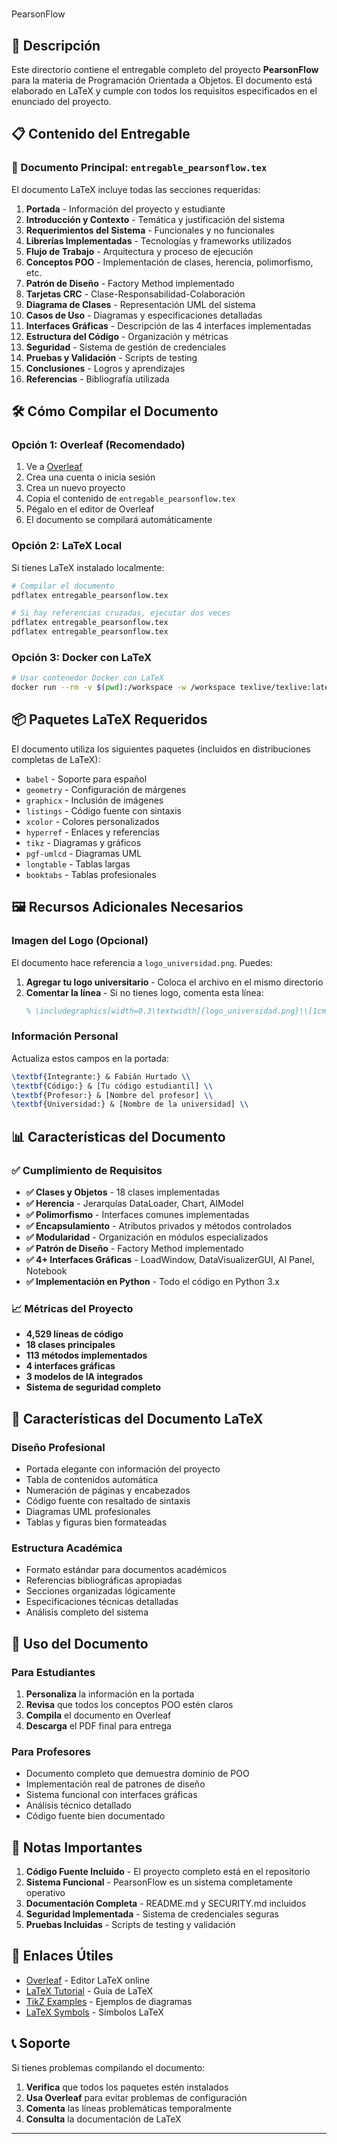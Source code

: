 # 
PearsonFlow 

## 🎯 Descripción

Este directorio contiene el entregable completo del proyecto **PearsonFlow** para la materia de Programación Orientada a Objetos. El documento está elaborado en LaTeX y cumple con todos los requisitos especificados en el enunciado del proyecto.

## 📋 Contenido del Entregable

### 📄 Documento Principal: `entregable_pearsonflow.tex`

El documento LaTeX incluye todas las secciones requeridas:

1. **Portada** - Información del proyecto y estudiante
2. **Introducción y Contexto** - Temática y justificación del sistema
3. **Requerimientos del Sistema** - Funcionales y no funcionales
4. **Librerías Implementadas** - Tecnologías y frameworks utilizados
5. **Flujo de Trabajo** - Arquitectura y proceso de ejecución
6. **Conceptos POO** - Implementación de clases, herencia, polimorfismo, etc.
7. **Patrón de Diseño** - Factory Method implementado
8. **Tarjetas CRC** - Clase-Responsabilidad-Colaboración
9. **Diagrama de Clases** - Representación UML del sistema
10. **Casos de Uso** - Diagramas y especificaciones detalladas
11. **Interfaces Gráficas** - Descripción de las 4 interfaces implementadas
12. **Estructura del Código** - Organización y métricas
13. **Seguridad** - Sistema de gestión de credenciales
14. **Pruebas y Validación** - Scripts de testing
15. **Conclusiones** - Logros y aprendizajes
16. **Referencias** - Bibliografía utilizada

## 🛠️ Cómo Compilar el Documento

### Opción 1: Overleaf (Recomendado)

1. Ve a [Overleaf](https://www.overleaf.com/)
2. Crea una cuenta o inicia sesión
3. Crea un nuevo proyecto
4. Copia el contenido de `entregable_pearsonflow.tex`
5. Pégalo en el editor de Overleaf
6. El documento se compilará automáticamente

### Opción 2: LaTeX Local

Si tienes LaTeX instalado localmente:

```bash
# Compilar el documento
pdflatex entregable_pearsonflow.tex

# Si hay referencias cruzadas, ejecutar dos veces
pdflatex entregable_pearsonflow.tex
pdflatex entregable_pearsonflow.tex
```

### Opción 3: Docker con LaTeX

```bash
# Usar contenedor Docker con LaTeX
docker run --rm -v $(pwd):/workspace -w /workspace texlive/texlive:latest pdflatex entregable_pearsonflow.tex
```

## 📦 Paquetes LaTeX Requeridos

El documento utiliza los siguientes paquetes (incluidos en distribuciones completas de LaTeX):

- `babel` - Soporte para español
- `geometry` - Configuración de márgenes
- `graphicx` - Inclusión de imágenes
- `listings` - Código fuente con sintaxis
- `xcolor` - Colores personalizados
- `hyperref` - Enlaces y referencias
- `tikz` - Diagramas y gráficos
- `pgf-umlcd` - Diagramas UML
- `longtable` - Tablas largas
- `booktabs` - Tablas profesionales

## 🖼️ Recursos Adicionales Necesarios

### Imagen del Logo (Opcional)
El documento hace referencia a `logo_universidad.png`. Puedes:

1. **Agregar tu logo universitario** - Coloca el archivo en el mismo directorio
2. **Comentar la línea** - Si no tienes logo, comenta esta línea:
   ```latex
   % \includegraphics[width=0.3\textwidth]{logo_universidad.png}\\[1cm]
   ```

### Información Personal
Actualiza estos campos en la portada:

```latex
\textbf{Integrante:} & Fabián Hurtado \\
\textbf{Código:} & [Tu código estudiantil] \\
\textbf{Profesor:} & [Nombre del profesor] \\
\textbf{Universidad:} & [Nombre de la universidad] \\
```

## 📊 Características del Documento

### ✅ Cumplimiento de Requisitos

- **✅ Clases y Objetos** - 18 clases implementadas
- **✅ Herencia** - Jerarquías DataLoader, Chart, AIModel
- **✅ Polimorfismo** - Interfaces comunes implementadas
- **✅ Encapsulamiento** - Atributos privados y métodos controlados
- **✅ Modularidad** - Organización en módulos especializados
- **✅ Patrón de Diseño** - Factory Method implementado
- **✅ 4+ Interfaces Gráficas** - LoadWindow, DataVisualizerGUI, AI Panel, Notebook
- **✅ Implementación en Python** - Todo el código en Python 3.x

### 📈 Métricas del Proyecto

- **4,529 líneas de código**
- **18 clases principales**
- **113 métodos implementados**
- **4 interfaces gráficas**
- **3 modelos de IA integrados**
- **Sistema de seguridad completo**

## 🎨 Características del Documento LaTeX

### Diseño Profesional
- Portada elegante con información del proyecto
- Tabla de contenidos automática
- Numeración de páginas y encabezados
- Código fuente con resaltado de sintaxis
- Diagramas UML profesionales
- Tablas y figuras bien formateadas

### Estructura Académica
- Formato estándar para documentos académicos
- Referencias bibliográficas apropiadas
- Secciones organizadas lógicamente
- Especificaciones técnicas detalladas
- Análisis completo del sistema

## 🚀 Uso del Documento

### Para Estudiantes
1. **Personaliza** la información en la portada
2. **Revisa** que todos los conceptos POO estén claros
3. **Compila** el documento en Overleaf
4. **Descarga** el PDF final para entrega

### Para Profesores
- Documento completo que demuestra dominio de POO
- Implementación real de patrones de diseño
- Sistema funcional con interfaces gráficas
- Análisis técnico detallado
- Código fuente bien documentado

## 📝 Notas Importantes

1. **Código Fuente Incluido** - El proyecto completo está en el repositorio
2. **Sistema Funcional** - PearsonFlow es un sistema completamente operativo
3. **Documentación Completa** - README.md y SECURITY.md incluidos
4. **Seguridad Implementada** - Sistema de credenciales seguras
5. **Pruebas Incluidas** - Scripts de testing y validación

## 🔗 Enlaces Útiles

- [Overleaf](https://www.overleaf.com/) - Editor LaTeX online
- [LaTeX Tutorial](https://www.latex-tutorial.com/) - Guía de LaTeX
- [TikZ Examples](https://texample.net/tikz/) - Ejemplos de diagramas
- [LaTeX Symbols](https://oeis.org/wiki/List_of_LaTeX_symbols) - Símbolos LaTeX

## 📞 Soporte

Si tienes problemas compilando el documento:

1. **Verifica** que todos los paquetes estén instalados
2. **Usa Overleaf** para evitar problemas de configuración
3. **Comenta** las líneas problemáticas temporalmente
4. **Consulta** la documentación de LaTeX

---
